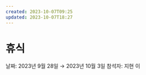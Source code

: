 ```yaml
---
created: 2023-10-07T09:25
updated: 2023-10-07T18:27
---
```

# 휴식

날짜: 2023년 9월 28일 → 2023년 10월 3일
참석자: 지현 이